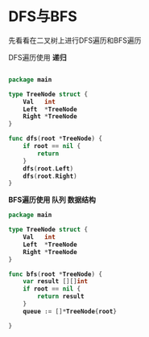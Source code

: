 # DFS与BFS

先看看在二叉树上进行DFS遍历和BFS遍历

DFS遍历使用 <b color=blue>递归<b>

```go

package main

type TreeNode struct {
	Val   int
	Left  *TreeNode
	Right *TreeNode
}

func dfs(root *TreeNode) {
	if root == nil {
		return
	}
	dfs(root.Left)
	dfs(root.Right)
}
```

BFS遍历使用 <b color=blue>队列<b> 数据结构

```go
package main

type TreeNode struct {
	Val   int
	Left  *TreeNode
	Right *TreeNode
}

func bfs(root *TreeNode) {
	var result [][]int
	if root == nil {
		return result
	}
	queue := []*TreeNode{root}

}
```













